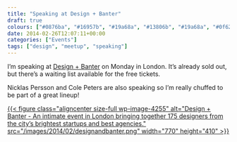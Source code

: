 ```yaml
---
title: "Speaking at Design + Banter"
draft: true
colours: ["#0876ba", "#16957b", "#19a68a", "#13806b", "#19a68a", "#0f6252", "#19a68a"]
date: 2014-02-26T12:07:11+00:00
categories: ["Events"]
tags: ["design", "meetup", "speaking"]
---
```


I’m speaking at [Design + Banter](http://designandbanter.com) on Monday in London. It’s already sold out, but there’s a waiting list available for the free tickets.

Nicklas Persson and Cole Peters are also speaking so I’m really chuffed to be part of a great lineup!

[{{< figure class="aligncenter size-full wp-image-4255" alt="Design + Banter  - An intimate event in London bringing together 175 designers from the city’s brightest startups and best agencies." src="/images/2014/02/designandbanter.png" width="770" height="410" >}}](http://designandbanter.com)

	